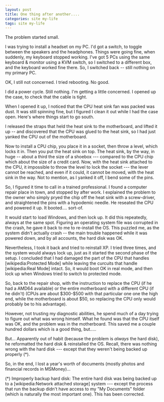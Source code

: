 ```yaml
---
layout: post
title: One thing after another....
categories: site my-life
tags: site my-life
---
```


  
<p>The problem started small.</p>
<p>I was trying to install a headset on my PC.  I'd got a switch, to toggle between the speakers and the headphones.  Things were going fine, when suddenly, my keyboard stopped working.   I've got 5 PCs using the same keyboard &amp; monitor using a KVM switch, so I switched to a different box, and the keyboard worked fine there.  So, I switched back -- still nothing on my primary PC.</p>
<p>OK, I still not concerned.  I tried rebooting.  No good.</p>
<p>I did a power cycle.  Still nothing.  I'm getting a little concerned.  I opened up the case, to check that the cable is tight.  </p>
<p>When I opened it up, I noticed that the CPU heat sink fan was packed was dust.  It was still spinning fine, but I figured I clean it out while I had the case open.  Here's where things start to go south.</p>
<p>I released the straps that held the heat sink to the motherboard, and lifted it up -- and discovered that the CPU was glued to the heat sink, so I had just yanked the CPU out of the motherboard.</p>
<p>Now to install a CPU chip, you place it in a socket, then throw a level, which locks it in.  Then you put the heat sink on top.  The heat sink, by the way, in huge -- about a third the size of a shoebox --- compared to the CPU chip which about the size of a credit card.  Now, with the heat sink attached to the CPU, it impossible to throw the level to lock the socket --- the lever cannot be reached, and even if it could, it cannot be moved, with the heat sink in the way.   Not to mention, as I yanked it off, I bend some of the pins.</p>
<p>So, I figured it time to call in a trained professional.  I found a computer repair place in town, and stopped by after work.  I explained the problem to the owner who simply pryed the chip off the heat sink with a screw-driver, and straightened the pins with  a hypodemic needle.  He reseated the CPU and powered it up.  It booted.... sort-of.</p>
<p>It would start to load Windows, and then lock up. It did this repeatedly, always at the same spot.  Figuring an operating system file was corrupted in the crash, he gave it back to me to re-install the OS.  This puzzled me, as the system didn't actually crash -- the main trouble happened while it was powered down, and by all accounts, the hard disk was OK.</p>
<p>Nevertheless, I took it back and tried to reinstall XP.  I tried three times, and the system would always lock up, just as it started the second phase of the setup.  I concluded that I had damaged the part of the CPU that handles [wikipedia:Protected Mode] while leaving the curcuits that handle [wikipedia:Real Mode] intact.  So, it would boot OK in real mode, and then lock up when Windows tried to switch to protected mode.</p>
<p>So, back to the repair shop, with the instruction to replace the CPU (if he had a AMD64 available) or the entire motherboard with a different CPU (if he didn't)  (CPUs are about $300-$500 with that particular one one the high end, while the motherboard is about $50, so replacing the CPU only would probably be to his advantage).</p>
<p>However, not trusting my diagnostic abilities, he spend much of a day trying to figure out what was wrong himself.  What he found was that the CPU itself was OK, and the problem was in the motherboard.  This saved me a couple hundred dollars which is a good thing, but.....</p>
<p>But... Apparently out of habit (because the problem is <em>always</em> the hard disk), he reformatted the hard disk &amp; reinstalled the OS. Recall, there was nothing wrong with the hard disk --- except that they weren't being backed up properly (*).  </p>
<p>So, in the end, I lost a year's worth of documents (mostly photos and financial records in MSMoney)...</p>
<p>(*) Improperly backup hard disk:  The entire hard disk was being backed up to a [wikipedia:Network attached storage] system --- except the process that run the backup didn't have access to my "My Documents" folder (which is naturally the most important one). This has been corrected.</p>